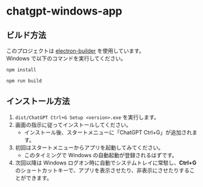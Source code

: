 # chatgpt-windows-app

## ビルド方法

このプロジェクトは [electron-builder](https://www.electron.build/) を使用しています。  
Windows で以下のコマンドを実行してください。

```bash
npm install
```
```bash
npm run build
```

## インストール方法

1. `dist/ChatGPT Ctrl+G Setup <version>.exe` を実行します。  
2. 画面の指示に従ってインストールしてください。  
   - インストール後、スタートメニューに「ChatGPT Ctrl+G」が追加されます。  
3. 初回はスタートメニューからアプリを起動してみてください。  
   - このタイミングで Windows の自動起動が登録されるはずです。  
4. 次回以降は Windows ログオン時に自動でシステムトレイに常駐し、**Ctrl+G** のショートカットキーで、アプリを表示させたり、非表示にさせたりすることができます。
